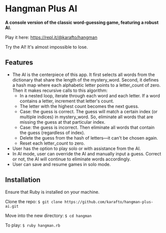 # Hangman Plus AI

**A console version of the classic word-guessing game, featuring a robust AI.**

Play it here: https://repl.it/@karafto/hangman

Try the AI! It's almost impossible to lose.

## Features

* The AI is the centerpiece of this app. It first selects all words from the dictionary that share the length of the mystery_word. Second, it defines a hash map where each alphabetic letter points to a letter_count of zero. Then it makes recursive calls to this algorithm:
  * In a nested loop, iterate through each word and each letter. If a word contains a letter, increment that letter's count.
  * The letter with the highest count becomes the next guess.
  * Case: the guess is correct. The guess will match a certain index (or multiple indices) in mystery_word. So, eliminate all words that are missing the guess at that particular index.
  * Case: the guess is incorrect. Then eliminate all words that contain the guess (regardless of index).
  * Delete the guess from the hash of letters—it can't be chosen again.
  * Reset each letter_count to zero.
* User has the option to play solo or with assistance from the AI.
* In AI mode, user can override the AI and manually input a guess. Correct or not, the AI will continue to eliminate words accordingly.
* User can save and resume games in solo mode.

## Installation

Ensure that Ruby is installed on your machine.

Clone the repo: `$ git clone https://github.com/karafto/hangman-plus-ai.git`

Move into the new directory: `$ cd hangman`

To play: `$ ruby hangman.rb`